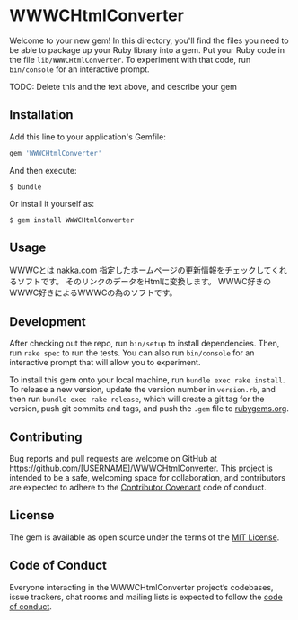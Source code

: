 # WWWCHtmlConverter

Welcome to your new gem! In this directory, you'll find the files you need to be able to package up your Ruby library into a gem. Put your Ruby code in the file `lib/WWWCHtmlConverter`. To experiment with that code, run `bin/console` for an interactive prompt.

TODO: Delete this and the text above, and describe your gem

## Installation

Add this line to your application's Gemfile:

```ruby
gem 'WWWCHtmlConverter'
```

And then execute:

    $ bundle

Or install it yourself as:

    $ gem install WWWCHtmlConverter

## Usage

WWWCとは
[nakka.com](https://www.nakka.com/)
指定したホームページの更新情報をチェックしてくれるソフトです。
そのリンクのデータをHtmlに変換します。
WWWC好きのWWWC好きによるWWWCの為のソフトです。

## Development

After checking out the repo, run `bin/setup` to install dependencies. Then, run `rake spec` to run the tests. You can also run `bin/console` for an interactive prompt that will allow you to experiment.

To install this gem onto your local machine, run `bundle exec rake install`. To release a new version, update the version number in `version.rb`, and then run `bundle exec rake release`, which will create a git tag for the version, push git commits and tags, and push the `.gem` file to [rubygems.org](https://rubygems.org).

## Contributing

Bug reports and pull requests are welcome on GitHub at https://github.com/[USERNAME]/WWWCHtmlConverter. This project is intended to be a safe, welcoming space for collaboration, and contributors are expected to adhere to the [Contributor Covenant](http://contributor-covenant.org) code of conduct.

## License

The gem is available as open source under the terms of the [MIT License](https://opensource.org/licenses/MIT).

## Code of Conduct

Everyone interacting in the WWWCHtmlConverter project’s codebases, issue trackers, chat rooms and mailing lists is expected to follow the [code of conduct](https://github.com/[USERNAME]/WWWCHtmlConverter/blob/master/CODE_OF_CONDUCT.md).

